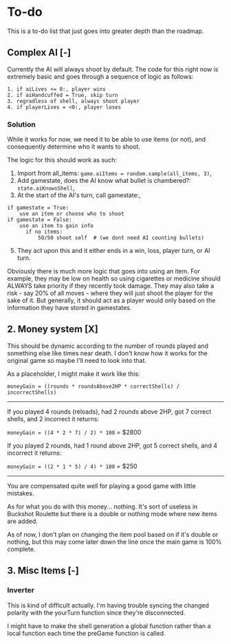 # To-do
This is a to-do list that just goes into greater depth than the roadmap.

## Complex AI [-]

Currently the AI will always shoot by default. The code for this right now is extremely basic and goes through a sequence of logic as follows:
```
1. if aiLives <= 0:, player wins
2. if aiHandcuffed = True, skip turn
3. regradless of shell, always shoot player
4. if playerLives = <0:, player loses
```
### Solution

While it works for now, we need it to be able to use items (or not), and consequently determine who it wants to shoot.

The logic for this should work as such:


1. Import from all_items: `game.aiItems = random.sample(all_items, 3)`,
2. Add gamestate, does the AI know what bullet is chambered?: `state.aiKnowsShell`,
3. At the start of the AI's turn, call gamestate:,
```
if gamestate = True:
    use an item or choose who to shoot
if gamestate = False:
    use an item to gain info
      if no items:
          50/50 shoot self  # (we dont need AI counting bullets)
```
5. They act upon this and it either ends in a win, loss, player turn, or AI turn.

Obviously there is much more logic that goes into using an item. For example, they may be low on health so using cigarettes or medicine should ALWAYS take priority if they recently took damage. They may also take a risk - say 20% of all moves - where they will just shoot the player for the sake of it. But generally, it should act as a player would only based on the information they have stored in gamestates.

## 2. Money system [X]

This should be dynamic according to the number of rounds played and something else like times near death. I don't know how it works for the original game so maybe I'll need to look into that.

As a placeholder, I might make it work like this:

`moneyGain = ((rounds * roundsAbove2HP * correctShells) / incorrectShells)`

---

If you played 4 rounds (reloads), had 2 rounds above 2HP, got 7 correct shells, and 2 incorrect it returns:
 
`moneyGain = ((4 * 2 * 7) / 2) * 100` = $2800

If you played 2 rounds, had 1 round above 2HP, got 5 correct shells, and 4 incorrect it returns:

`moneyGain = ((2 * 1 * 5) / 4) * 100` = $250

---

You are compensated quite well for playing a good game with little mistakes.

As for what you do with this money... nothing. It's sort of useless in Buckshot Roulette but there is a double or nothing mode where new items are added. 

As of now, I don't plan on changing the item pool based on if it's double or nothing, but this may come later down the line once the main game is 100% complete.

## 3. Misc Items [-]

### Inverter

This is kind of difficult actually. I'm having trouble syncing the changed polarity with the yourTurn function since they're disconnected.

I might have to make the shell generation a global function rather than a local function each time the preGame function is called.
